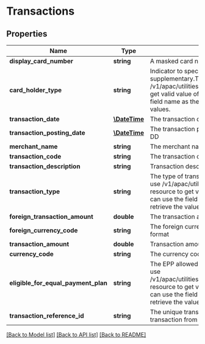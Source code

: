 # Transactions

## Properties
Name | Type | Description | Notes
------------ | ------------- | ------------- | -------------
**display_card_number** | **string** | A masked card number that can be displayed to the customer | 
**card_holder_type** | **string** | Indicator to specify whether the card is primary or supplementary.This is a reference data field. Please use /v1/apac/utilities/referenceData/{cardHolderType} resource to get valid value of this field with description. You can use the field name as the referenceCode parameter to retrieve the values. | [optional] 
**transaction_date** | [**\DateTime**](\DateTime.md) | The transaction date in ISO 8601 format YYYY-MM-DD | [optional] 
**transaction_posting_date** | [**\DateTime**](\DateTime.md) | The transaction posting date in ISO 8601 format YYYY-MM-DD | [optional] 
**merchant_name** | **string** | The merchant name with which this transaction was made. | [optional] 
**transaction_code** | **string** | The transaction code | [optional] 
**transaction_description** | **string** | Transaction description from the merchant, POS or bank. | [optional] 
**transaction_type** | **string** | The type of transaction. This is a reference data field. Please use /v1/apac/utilities/referenceData/{transactionType} resource to get valid value of this field with description. You can use the field name as the referenceCode parameter to retrieve the values. | [optional] 
**foreign_transaction_amount** | **double** | The transaction amount in the foreign currency | [optional] 
**foreign_currency_code** | **string** | The foreign currency code of the transaction in ISO 4217 format | [optional] 
**transaction_amount** | **double** | Transaction amount in local currency | [optional] 
**currency_code** | **string** | The currency code of the transaction in ISO 4217 format | [optional] 
**eligible_for_equal_payment_plan** | **string** | The EPP allowed indicator. This is a reference data field. Please use /v1/apac/utilities/referenceData/{eligibleForEqualPaymentPlan} resource to get valid value of this field with description. You can use the field name as the referenceCode parameter to retrieve the values. | [optional] 
**transaction_reference_id** | **string** | The unique transaction reference Id used to identify this transaction from all the other transactions, | [optional] 

[[Back to Model list]](../../README.md#documentation-for-models) [[Back to API list]](../../README.md#documentation-for-api-endpoints) [[Back to README]](../../README.md)


